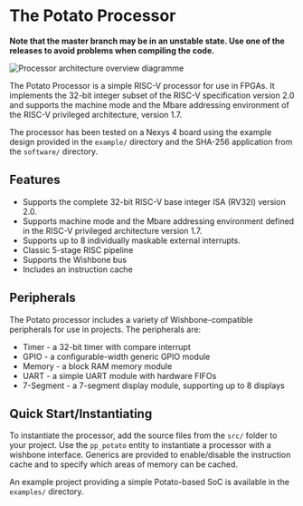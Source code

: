 # The Potato Processor

**Note that the master branch may be in an unstable state. Use one of the releases to avoid problems when compiling the code.**

![Processor architecture overview diagramme](https://github.com/skordal/potato/blob/master/docs/diagram.png?raw=true)

The Potato Processor is a simple RISC-V processor for use in FPGAs. It implements the 32-bit integer subset
of the RISC-V specification version 2.0 and supports the machine mode and the Mbare addressing environment of
the RISC-V privileged architecture, version 1.7.

The processor has been tested on a Nexys 4 board using the example design provided in the `example/` directory
and the SHA-256 application from the `software/` directory.

## Features

* Supports the complete 32-bit RISC-V base integer ISA (RV32I) version 2.0.
* Supports machine mode and the Mbare addressing environment defined in the RISC-V privileged architecture version 1.7.
* Supports up to 8 individually maskable external interrupts.
* Classic 5-stage RISC pipeline
* Supports the Wishbone bus
* Includes an instruction cache

## Peripherals

The Potato processor includes a variety of Wishbone-compatible peripherals for use in projects. The peripherals are:

* Timer - a 32-bit timer with compare interrupt
* GPIO - a configurable-width generic GPIO module
* Memory - a block RAM memory module
* UART - a simple UART module with hardware FIFOs
* 7-Segment - a 7-segment display module, supporting up to 8 displays

## Quick Start/Instantiating

To instantiate the processor, add the source files from the `src/` folder to your project. Use the `pp_potato`
entity to instantiate a processor with a wishbone interface. Generics are provided to enable/disable the
instruction cache and to specify which areas of memory can be cached.

An example project providing a simple Potato-based SoC is available in the `examples/` directory.

